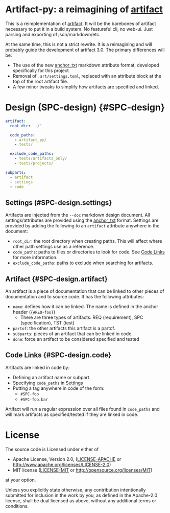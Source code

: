 # Artifact-py: a reimagining of [artifact]

This is a reimplementation of [artifact]. It will be the barebones of artifact
necessary to put it in a build system. No featureful cli, no web-ui. Just
parsing and exporting of json/markdown/etc.

At the same time, this is not a strict rewrite. It is a reimagining and will probably guide
the development of artifact 3.0. The primary differences will be:
- The use of the new [anchor_txt] markdown attribute format, developed
  specifically for this project
- Removal of `.art/settings.toml`, replaced with an attribute block at the top
  of the root artifact file.
- A few minor tweaks to simplify how artifacts are specified and linked.

[artifact]: https://github.com/vitiral/artifact
[anchor_txt]: https://github.com/vitiral/anchor_txt


# Design (SPC-design) {#SPC-design}
```yaml @
artifact:
  root_dir: './'

  code_paths:
    - artifact_py/
    - tests/

  exclude_code_paths:
    - tests/artifacts_only/
    - tests/projects/

subparts:
  - artifact
  - settings
  - code
```

## Settings (#SPC-design.settings}
Artifacts are injected from the `--doc` markdown design document. All
settings/attributes are provided using the [anchor_txt] format. Settings
are provided by adding the following to an `artifact` attribute anywhere
in the document:

- `root_dir`: the root directory when creating paths. This will affect
  where other path settings use as a reference.
- `code_paths`: paths to files or directories to look for code.
  See [Code Links](#SPC-design.code) for more information.
- `exclude_code_paths`: paths to exclude when searching for artifacts.


## Artifact {#SPC-design.artifact}
An artifact is a piece of documentation that can be linked to other pieces of
documentation and to source code. It has the following attributes:

- `name`: defines how it can be linked. The name is defined in the
  anchor header (`{#REQ-foo}`)
  - There are three types of artifacts: REQ (requirement), SPC (specification),
    TST (test)
- `partof`: the other artifacts this artifact is a partof.
- `subparts`: pieces of an artifact that can be linked in code.
- `done`: force an artifact to be considered specified and tested


## Code Links {#SPC-design.code}
Artifacts are linked in code by:
- Defining an artifact name or subpart
- Specifying `code_paths` in [Settings](#SPC-design.settings)
- Putting a tag anywhere in code of the form:
  - `#SPC-foo`
  - `#SPC-foo.bar`

Artifact will run a regular expression over all files found in `code_paths` and
will mark artifacts as specified/tested if they are linked in code.


# License

The source code is Licensed under either of

* Apache License, Version 2.0, ([LICENSE-APACHE](LICENSE-APACHE) or
  http://www.apache.org/licenses/LICENSE-2.0)
* MIT license ([LICENSE-MIT](LICENSE-MIT) or
  http://opensource.org/licenses/MIT)

at your option.

Unless you explicitly state otherwise, any contribution intentionally submitted
for inclusion in the work by you, as defined in the Apache-2.0 license, shall
be dual licensed as above, without any additional terms or conditions.
